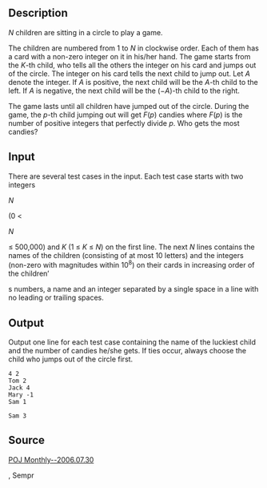 <h2>Description</h2><p><i>N</i> children are sitting in a circle to play a game.</p><p>The children are numbered from 1 to <i>N</i> in clockwise order. Each of them has a card with a non-zero integer on it in his/her hand. The game starts from the <i>K</i>-th child, who tells all the others the integer on his card and jumps out of the circle. The integer on his card tells the next child to jump out. Let <i>A</i> denote the integer. If <i>A</i> is positive, the next child will be the <i>A</i>-th child to the left. If <i>A</i> is negative, the next child will be the (<span lang="en-us">−</span><i>A</i>)-th child to the right.</p><p>The game lasts until all children have jumped out of the circle. During the game, the <i>p</i>-th child jumping out will get <i>F</i>(<i>p</i>) candies where <i>F</i>(<i>p</i>) is the number of positive integers that perfectly divide <i>p</i>. Who gets the most candies?</p><h2>Input</h2><p>There are several test cases in the input. Each test case starts with two integers </p><i>N</i><p> (0 &lt; </p><i>N</i><p> </p><span lang="en-us">≤ 500,000) and <i>K</i> (1 ≤ <i>K</i> ≤ <i>N</i>) on the first line. The next <i>N</i> lines contains the names of the children (consisting of at most 10 letters) and the integers (non-zero with magnitudes within 10<sup>8</sup>) on their cards in increasing order of the children’</span><p>s numbers, a name and an integer separated by a single space in a line with no leading or trailing spaces.</p><h2>Output</h2><p>Output one line for each test case containing the name of the luckiest child and the number of candies he/she gets. If ties occur, always choose the child who jumps out of the circle first.</p><pre><code class="language-input1">4 2
Tom 2
Jack 4
Mary -1
Sam 1</code></pre><pre><code class="language-output1">Sam 3</code></pre><h2>Source</h2><a href="searchproblem?field=source&amp;key=POJ+Monthly--2006.07.30">POJ Monthly--2006.07.30</a><p>, Sempr</p>